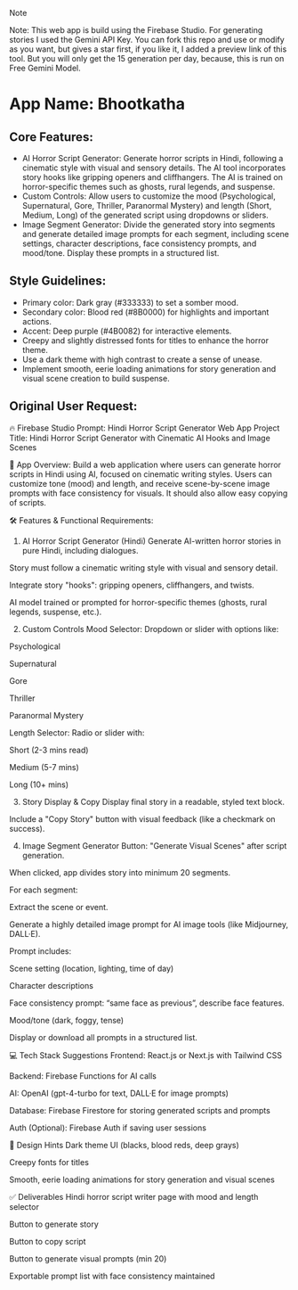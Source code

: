 > [!Note]
Note: This web app is build using the Firebase Studio. For generating stories I used the Gemini API Key. You can fork this repo and use or modify as you want, but gives a star first, if you like it, I added a preview link of this tool. But you will only get the 15 generation per day, because, this is run on Free Gemini Model.

# **App Name**: Bhootkatha

## Core Features:

- AI Horror Script Generator: Generate horror scripts in Hindi, following a cinematic style with visual and sensory details. The AI tool incorporates story hooks like gripping openers and cliffhangers. The AI is trained on horror-specific themes such as ghosts, rural legends, and suspense.
- Custom Controls: Allow users to customize the mood (Psychological, Supernatural, Gore, Thriller, Paranormal Mystery) and length (Short, Medium, Long) of the generated script using dropdowns or sliders.
- Image Segment Generator: Divide the generated story into segments and generate detailed image prompts for each segment, including scene settings, character descriptions, face consistency prompts, and mood/tone. Display these prompts in a structured list.

## Style Guidelines:

- Primary color: Dark gray (#333333) to set a somber mood.
- Secondary color: Blood red (#8B0000) for highlights and important actions.
- Accent: Deep purple (#4B0082) for interactive elements.
- Creepy and slightly distressed fonts for titles to enhance the horror theme.
- Use a dark theme with high contrast to create a sense of unease.
- Implement smooth, eerie loading animations for story generation and visual scene creation to build suspense.

## Original User Request:
🔥 Firebase Studio Prompt: Hindi Horror Script Generator Web App
Project Title:
Hindi Horror Script Generator with Cinematic AI Hooks and Image Scenes

📌 App Overview:
Build a web application where users can generate horror scripts in Hindi using AI, focused on cinematic writing styles. Users can customize tone (mood) and length, and receive scene-by-scene image prompts with face consistency for visuals. It should also allow easy copying of scripts.

🛠️ Features & Functional Requirements:
1. AI Horror Script Generator (Hindi)
Generate AI-written horror stories in pure Hindi, including dialogues.

Story must follow a cinematic writing style with visual and sensory detail.

Integrate story "hooks": gripping openers, cliffhangers, and twists.

AI model trained or prompted for horror-specific themes (ghosts, rural legends, suspense, etc.).

2. Custom Controls
Mood Selector: Dropdown or slider with options like:

Psychological

Supernatural

Gore

Thriller

Paranormal Mystery

Length Selector: Radio or slider with:

Short (2-3 mins read)

Medium (5-7 mins)

Long (10+ mins)

3. Story Display & Copy
Display final story in a readable, styled text block.

Include a "Copy Story" button with visual feedback (like a checkmark on success).

4. Image Segment Generator
Button: "Generate Visual Scenes" after script generation.

When clicked, app divides story into minimum 20 segments.

For each segment:

Extract the scene or event.

Generate a highly detailed image prompt for AI image tools (like Midjourney, DALL·E).

Prompt includes:

Scene setting (location, lighting, time of day)

Character descriptions

Face consistency prompt: “same face as previous”, describe face features.

Mood/tone (dark, foggy, tense)

Display or download all prompts in a structured list.

💻 Tech Stack Suggestions
Frontend: React.js or Next.js with Tailwind CSS

Backend: Firebase Functions for AI calls

AI: OpenAI (gpt-4-turbo for text, DALL·E for image prompts)

Database: Firebase Firestore for storing generated scripts and prompts

Auth (Optional): Firebase Auth if saving user sessions

🎨 Design Hints
Dark theme UI (blacks, blood reds, deep grays)

Creepy fonts for titles

Smooth, eerie loading animations for story generation and visual scenes

✅ Deliverables
Hindi horror script writer page with mood and length selector

Button to generate story

Button to copy script

Button to generate visual prompts (min 20)

Exportable prompt list with face consistency maintained
  
